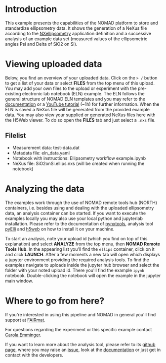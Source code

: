 # Introduction

This example presents the capabilities of the NOMAD platform to store and standardize ellipsometry data. It shows the generation of a NeXus file according to the [NXellipsometry](https://fairmat-nfdi.github.io/nexus_definitions/classes/applications/NXellipsometry.html#nxellipsometry) application definition and a successive analysis of an example data set (measured values of the ellipsometric angles Psi and Delta of SiO2 on Si).

# Viewing uploaded data

Below, you find an overview of your uploaded data.
Click on the `> /` button to get a list of your data or select **FILES** from the top menu of this upload.
You may add your own files to the upload or experiment with the pre-existing electronic lab notebook (ELN) example.
The ELN follows the general structure of NOMAD ELN templates and you may refer to the [documentation](https://nomad-lab.eu/prod/v1/staging/docs/archive.html) or a [YouTube tutorial](https://youtu.be/o5ETHmGmnaI) (~1h)
for further information.
When the ELN is saved a NeXus file will be generated from the provided example data.
You may also view your supplied or generated NeXus files here with the H5Web viewer.
To do so open the **FILES** tab and just select a `.nxs` file.

## Filelist

- Measurement data: test-data.dat
- Metadata file: eln_data.yaml
- Notebook with instructions: Ellipsometry workflow example.ipynb
- NeXus file: SiO2onSi.ellips.nxs (will be created when running the notebook)

# Analyzing the data

The examples work through the use of NOMAD remote tools hub (NORTH) containers, i.e. besides using and dealing with the uploaded ellipsometry data, an analysis container can be started. If you want to execute the examples locally you may also use your local python and jupyterlab installation. Please refer to the documentation of [pynxtools](https://github.com/FAIRmat-NFDI/pynxtools.git), analysis tool [pyElli](https://github.com/PyEllips/pyElli) and [h5web](https://github.com/silx-kit/h5web) on how to install it on your machine.

To start an analysis, note your upload id (which you find on top of this explanation) and select **ANALYZE** from the top menu, then **NOMAD Remote Tools Hub**.
In the appearing list you'll find the `ellips` container, click on it and click **LAUNCH**.
After a few moments a new tab will open which displays a jupyter environment providing the required analysis tools.
To find the examples navigate to uploads inside the jupyter hub browser and select the folder with your noted upload id.
There you'll find the example `ipynb` notebook.
Double-clicking the notebook will open the example in the jupyter main window.

# Where to go from here?

If you're interested in using this pipeline and NOMAD in general you'll find support at [FAIRmat](https://www.fairmat-nfdi.eu/fairmat/consortium).

For questions regarding the experiment or this specific example contact [Carola Emminger](https://www.fairmat-nfdi.eu/fairmat/fairmat_/fairmatteam).

If you want to learn more about the analysis tool, please refer to its [github page](https://github.com/PyEllips/pyElli), where you may raise an [issue](https://github.com/PyEllips/pyElli/issues), look at the [documentation](https://pyelli.readthedocs.io/en/latest/) or just get in contact with the developers.
